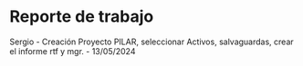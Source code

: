 # Reporte de trabajo

Sergio - Creación Proyecto PILAR, seleccionar Activos, salvaguardas, crear el informe rtf y mgr. - 13/05/2024
